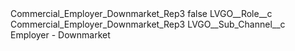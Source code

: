 <?xml version="1.0" encoding="UTF-8"?>
<CustomMetadata xmlns="http://soap.sforce.com/2006/04/metadata" xmlns:xsi="http://www.w3.org/2001/XMLSchema-instance" xmlns:xsd="http://www.w3.org/2001/XMLSchema">
    <label>Commercial_Employer_Downmarket_Rep3</label>
    <protected>false</protected>
    <values>
        <field>LVGO__Role__c</field>
        <value xsi:type="xsd:string">Commercial_Employer_Downmarket_Rep3</value>
    </values>
    <values>
        <field>LVGO__Sub_Channel__c</field>
        <value xsi:type="xsd:string">Employer - Downmarket</value>
    </values>
</CustomMetadata>
